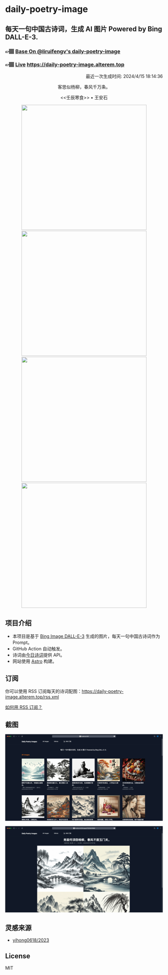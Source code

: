 
# daily-poetry-image

## 每天一句中国古诗词，生成 AI 图片 Powered by Bing DALL-E-3.

### 👉🏽 [Base On @liruifengv's daily-poetry-image](https://github.com/liruifengv/daily-poetry-image)

### 👉🏽 [Live](https://daily-poetry-image.alterem.top/) https://daily-poetry-image.alterem.top

<p align="right">
  最近一次生成时间: 2024/4/15 18:14:36
</p>
<p align="center">
客思似杨柳，春风千万条。
</p>
<p align="center">
<<壬辰寒食>> • 王安石
</p>
<p align="center">
<img src="https://tse2.mm.bing.net/th/id/OIG4.UtdHvDsmytQjJ1FO_6X6" height="400" width="400" />
<img src="https://tse1.mm.bing.net/th/id/OIG4.3.frrEQ.DOF01dfAeIcX" height="400" width="400" />
<img src="https://tse4.mm.bing.net/th/id/OIG4.e0kYN8D1UmxalJ.vOTeO" height="400" width="400" />
<img src="https://tse1.mm.bing.net/th/id/OIG4.9KHsfWUT3aOrY9poC_yI" height="400" width="400" />
</p>

## 项目介绍

-   本项目是基于 [Bing Image DALL-E-3](https://www.bing.com/images/create) 生成的图片，每天一句中国古诗词作为 Prompt。
-   GitHub Action 自动触发。
-   诗词由[今日诗词](https://www.jinrishici.com/)提供 API。
-   网站使用 [Astro](https://astro.build) 构建。

## 订阅

你可以使用 RSS 订阅每天的诗词配图：https://daily-poetry-image.alterem.top/rss.xml

[如何用 RSS 订阅？](https://zhuanlan.zhihu.com/p/55026716)

## 截图

![图片列表](./screenshots/Snipaste_2023-12-28_21-00-26.png)

![图片详情](./screenshots/Snipaste_2023-12-28_21-00-53.png)

## 灵感来源

-   [yihong0618/2023](https://github.com/yihong0618/2023)

## License

MIT
